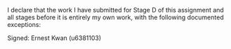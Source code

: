 I declare that the work I have submitted for Stage D of this assignment and all stages before it is entirely my own work, with the following documented exceptions:

Signed: Ernest Kwan (u6381103)
